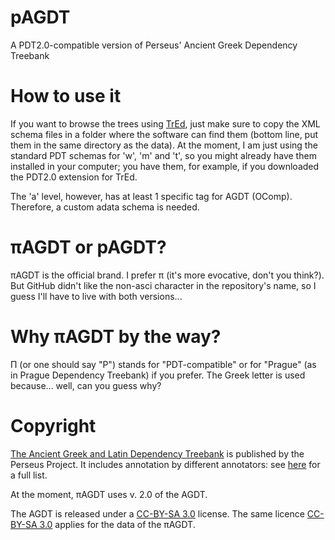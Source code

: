 # pAGDT
A PDT2.0-compatible version of Perseus' Ancient Greek Dependency Treebank

# How to use it

If you want to browse the trees using [TrEd](https://ufal.mff.cuni.cz/tred/), just make sure to copy the XML schema files in a folder where the software can find them (bottom line, put them in the same directory as the data). At the moment, I am just using the standard PDT schemas for 'w', 'm' and 't', so you might already have them installed in your computer; you have them, for example, if you downloaded the PDT2.0 extension for TrEd.

The 'a' level, however, has at least 1 specific tag for AGDT (OComp). Therefore, a custom adata schema is needed.

# πAGDT or pAGDT?
πAGDT is the official brand. I prefer π (it's more evocative, don't you think?). But GitHub didn't like the non-asci character in the repository's name, so I guess I'll have to live with both versions...

# Why πAGDT by the way?
Π (or one should say "P") stands for "PDT-compatible" or for "Prague" (as in Prague Dependency Treebank) if you prefer. The Greek letter is used because... well, can you guess why?


# Copyright
[The Ancient Greek and Latin Dependency Treebank](https://perseusdl.github.io/treebank_data/) is published by the Perseus Project. It includes annotation by different annotators: see [here](https://github.com/PerseusDL/treebank_data/tree/master/v2.1/Greek) for a full list.

At the moment, πAGDT uses v. 2.0 of the AGDT. 

The AGDT is released under a [CC-BY-SA 3.0](https://creativecommons.org/licenses/by-sa/3.0/us/) license. The same licence [CC-BY-SA 3.0](https://creativecommons.org/licenses/by-sa/3.0/us/) applies for the data of the πAGDT.
